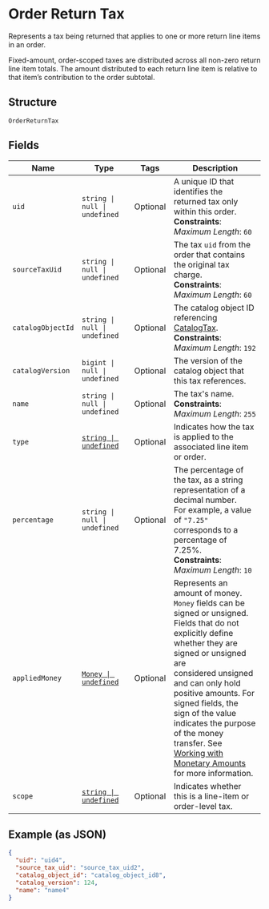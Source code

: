 <!-- Optimized: 2025-10-06 -->
<!-- RPM: 1.6.2.1.1.6.2.1_order-return-tax_20251006 -->
<!-- Session: E2E RPM DNA Application -->
<!-- AOM: RND (Reggie & Dro) -->
<!-- COI: TECHNOLOGY -->
<!-- RPM: HIGH -->
<!-- ACTION: BUILD -->

# Order Return Tax

Represents a tax being returned that applies to one or more return line items in an order.

Fixed-amount, order-scoped taxes are distributed across all non-zero return line item totals.
The amount distributed to each return line item is relative to that item’s contribution to the
order subtotal.

## Structure

`OrderReturnTax`

## Fields

| Name | Type | Tags | Description |
|  --- | --- | --- | --- |
| `uid` | `string \| null \| undefined` | Optional | A unique ID that identifies the returned tax only within this order.<br>**Constraints**: *Maximum Length*: `60` |
| `sourceTaxUid` | `string \| null \| undefined` | Optional | The tax `uid` from the order that contains the original tax charge.<br>**Constraints**: *Maximum Length*: `60` |
| `catalogObjectId` | `string \| null \| undefined` | Optional | The catalog object ID referencing [CatalogTax](entity:CatalogTax).<br>**Constraints**: *Maximum Length*: `192` |
| `catalogVersion` | `bigint \| null \| undefined` | Optional | The version of the catalog object that this tax references. |
| `name` | `string \| null \| undefined` | Optional | The tax's name.<br>**Constraints**: *Maximum Length*: `255` |
| `type` | [`string \| undefined`](../../doc/models/order-line-item-tax-type.md) | Optional | Indicates how the tax is applied to the associated line item or order. |
| `percentage` | `string \| null \| undefined` | Optional | The percentage of the tax, as a string representation of a decimal number.<br>For example, a value of `"7.25"` corresponds to a percentage of 7.25%.<br>**Constraints**: *Maximum Length*: `10` |
| `appliedMoney` | [`Money \| undefined`](../../doc/models/money.md) | Optional | Represents an amount of money. `Money` fields can be signed or unsigned.<br>Fields that do not explicitly define whether they are signed or unsigned are<br>considered unsigned and can only hold positive amounts. For signed fields, the<br>sign of the value indicates the purpose of the money transfer. See<br>[Working with Monetary Amounts](https://developer.squareup.com/docs/build-basics/working-with-monetary-amounts)<br>for more information. |
| `scope` | [`string \| undefined`](../../doc/models/order-line-item-tax-scope.md) | Optional | Indicates whether this is a line-item or order-level tax. |

## Example (as JSON)

```json
{
  "uid": "uid4",
  "source_tax_uid": "source_tax_uid2",
  "catalog_object_id": "catalog_object_id8",
  "catalog_version": 124,
  "name": "name4"
}
```
